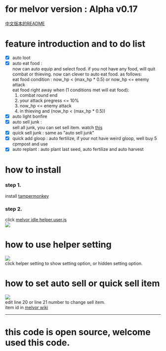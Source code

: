 # for melvor version : Alpha v0.17 

[中文版本的README](https://github.com/cool9203/MelvorIdle-Helper/blob/master/README:zh-TW.md)  

# feature introduction and to do list
- [x] auto loot
- [x] auto eat food :  
now can auto equip and select food. if you not have any food, will quit combat or thieving.
now can clever to auto eat food. as follows:  
eat food condition : now_hp < (max_hp * 0.5)  or  now_hp <= enemy attack  
eat food right away when (1 conditions met will eat food):  
  1. combat round end  
  2. your attack pregress <= 10%  
  3. now_hp <= enemy attack  
  4. in thieving and (now_hp < (max_hp * 0.5))
- [x] auto light bonfire
- [x] auto sell junk :  
sell all junk, you can set sell item. watch [this](#how-to-set-auto-sell-or-quick-sell-item)  
- [x] quick sell junk : same as "auto sell junk"
- [x] quick add gloop : auto fertilize, if your not have weird gloop, well buy 5 cpmpost and use
- [x] auto replant : auto plant last seed, auto fertilize and auto harvest

# how to install  
### step 1. 
install [tampermonkey](https://chrome.google.com/webstore/detail/tampermonkey/dhdgffkkebhmkfjojejmpbldmpobfkfo)  

### step 2.
click [melvor idle helper.user.js](https://github.com/cool9203/MelvorIdle-Helper/blob/master/melvor%20idle%20helper.user.js)  
![](https://i.imgur.com/JUx8S7T.png)  


# how to use helper setting  
![](https://i.imgur.com/wJdBScd.png)  
click helper setting to show setting option, or hidden setting option.


# how to set auto sell or quick sell item  
![](https://i.imgur.com/N37Vgyz.png)  
edit line 20 or line 21 number to change sell item.  
item id in [melvor wiki](https://wiki.melvoridle.com/index.php?title=Table_of_Items)  

---

# this code is open source, welcome used this code.

